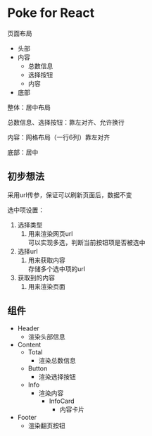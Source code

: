 # Poke for React

页面布局
- 头部
- 内容
    - 总数信息
    - 选择按钮
    - 内容
- 底部

整体：居中布局

总数信息、选择按钮：靠左对齐、允许换行

内容：网格布局（一行6列）靠左对齐

底部：居中

## 初步想法
采用url传参，保证可以刷新页面后，数据不变

选中项设置：
1. 选择类型
   1. 用来渲染网页url  
   可以实现多选，判断当前按钮项是否被选中
2. 选择url
   1. 用来获取内容  
   存储多个选中项的url
3. 获取到的内容
   1. 用来渲染页面

## 组件
- Header
    - 渲染头部信息
- Content
    - Total
      - 渲染总数信息
    - Button
        - 渲染选择按钮
    - Info
      - 渲染内容
        - InfoCard
          - 内容卡片
- Footer
    - 渲染翻页按钮

